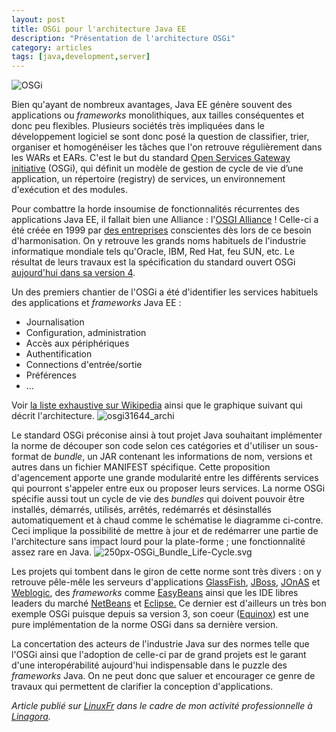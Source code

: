 ```yaml
---
layout: post
title: OSGi pour l'architecture Java EE
description: "Présentation de l'architecture OSGi"
category: articles
tags: [java,development,server]
---
```


![OSGi](http://08000linux.com/blogs/files/2010/05/OSGi.png)

Bien qu'ayant de nombreux avantages, Java EE génère souvent des applications ou *frameworks* monolithiques, aux tailles conséquentes et donc peu flexibles. Plusieurs sociétés très impliquées dans le développement logiciel se sont donc posé la question de classifier, trier, organiser et homogénéiser les tâches que l'on retrouve régulièrement dans les WARs et EARs. C'est le but du standard [Open Services Gateway initiative](http://www.osgi.org/) (OSGi), qui définit un modèle de gestion de cycle de vie d’une application, un répertoire (registry) de services, un environnement d'exécution et des modules.

Pour combattre la horde insoumise de fonctionnalités récurrentes des applications Java EE, il fallait bien une Alliance : l'[OSGI Alliance](http://www.osgi.org/Main/HomePage) ! Celle-ci a été créée en 1999 par [des entreprises](http://www.osgi.org/About/Members) conscientes dès lors de ce besoin d'harmonisation. On y retrouve les grands noms habituels de l'industrie informatique mondiale tels qu'Oracle, IBM, Red Hat, feu SUN, etc. Le résultat de leurs travaux est la spécification du standard ouvert OSGi [aujourd'hui dans sa version 4](http://www.osgi.org/Specifications/HomePage).

Un des premiers chantier de l'OSGi a été d'identifier les services habituels des applications et *frameworks* Java EE :

- Journalisation
- Configuration, administration
- Accès aux périphériques
- Authentification
- Connections d'entrée/sortie
- Préférences
- ...

Voir [la liste exhaustive sur Wikipedia](http://en.wikipedia.org/wiki/OSGi#Services) ainsi que le graphique suivant qui décrit l'architecture. ![osgi31644\_archi](http://08000linux.com/blogs/files/2010/05/osgi31644_archi.gif)

Le standard OSGi préconise ainsi à tout projet Java souhaitant implémenter la norme de découper son code selon ces catégories et d'utiliser un sous-format de *bundle*, un JAR contenant les informations de nom, versions et autres dans un fichier MANIFEST spécifique. Cette proposition d'agencement apporte une grande modularité entre les différents services qui pourront s'appeler entre eux ou proposer leurs services. La norme OSGi spécifie aussi tout un cycle de vie des *bundles* qui doivent pouvoir être installés, démarrés, utilisés, arrêtés, redémarrés et désinstallés automatiquement et à chaud comme le schématise le diagramme ci-contre. Ceci implique la possibilité de mettre à jour et de redémarrer une partie de l'architecture sans impact lourd pour la plate-forme ; une fonctionnalité assez rare en Java. ![250px-OSGi\_Bundle\_Life-Cycle.svg](http://08000linux.com/blogs/files/2010/05/250px-OSGi_Bundle_Life-Cycle.svg.png)

Les projets qui tombent dans le giron de cette norme sont très divers : on y retrouve pêle-mêle les serveurs d'applications [GlassFish](https://glassfish.dev.java.net/), [JBoss](http://www.jboss.org/), [JOnAS](http://wiki.jonas.ow2.org/xwiki/bin/view/Main/WebHome) et [Weblogic](http://www.oracle.com/us/products/middleware/application-server/index.htm), des *frameworks* comme [EasyBeans](http://wiki.easybeans.org/xwiki/bin/view/Main/WebHome) ainsi que les IDE libres leaders du marché [NetBeans](http://netbeans.org/) et [Eclipse.](http://www.eclipse.org/) Ce dernier est d'ailleurs un très bon exemple OSGi puisque depuis sa version 3, son coeur ([Equinox](http://www.eclipse.org/equinox/)) est une pure implémentation de la norme OSGi dans sa dernière version.

La concertation des acteurs de l'industrie Java sur des normes telle que l'OSGi ainsi que l'adoption de celle-ci par de grand projets est le garant d'une interopérabilité aujourd'hui indispensable dans le puzzle des *frameworks* Java. On ne peut donc que saluer et encourager ce genre de travaux qui permettent de clarifier la conception d'applications.

*Article publié sur [LinuxFr](http://linuxfr.org/~galaux/) dans le cadre de mon activité professionnelle à [Linagora](http://linagora.com/).*
